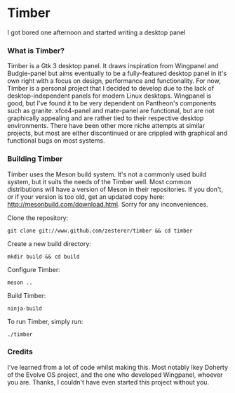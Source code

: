 # Timber

I got bored one afternoon and started writing a desktop panel

### What is Timber?

Timber is a Gtk 3 desktop panel. It draws inspiration from Wingpanel and Budgie-panel but aims eventually to be a fully-featured desktop panel in it's own right with a focus on design, performance and functionality. For now, Timber is a personal project that I decided to develop due to the lack of desktop-independent panels for modern Linux desktops. Wingpanel is good, but I've found it to be very dependent on Pantheon's components such as granite. xfce4-panel and mate-panel are functional, but are not graphically appealing and are rather tied to their respective desktop environments. There have been other more niche attempts at similar projects, but most are either discontinued or are crippled with graphical and functional bugs on most systems.

### Building Timber

Timber uses the Meson build system. It's not a commonly used build system, but it suits the needs of the Timber well. Most common distributions will have a version of Meson in their repositories. If you don't, or if your version is too old, get an updated copy here: http://mesonbuild.com/download.html. Sorry for any inconveniences.

Clone the repository:

`git clone git://www.github.com/zesterer/timber && cd timber`

Create a new build directory:

`mkdir build && cd build`

Configure Timber:

`meson ..`

Build Timber:

`ninja-build`

To run Timber, simply run:

`./timber`

### Credits

I've learned from a lot of code whilst making this. Most notably Ikey Doherty of the Evolve OS project, and the one who 
developed Wingpanel, whoever you are. Thanks, I couldn't have even started this project without you.

